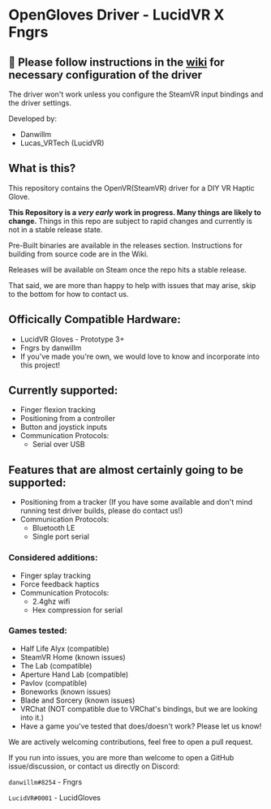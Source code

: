 # OpenGloves Driver - LucidVR X Fngrs
## 🚨 Please follow instructions in the <a href="https://github.com/LucidVR/opengloves-driver/wiki">wiki</a> for necessary configuration of the driver
The driver won't work unless you configure the SteamVR input bindings and the driver settings.

Developed by:
* Danwillm
* Lucas_VRTech (LucidVR)

## What is this?
This repository contains the OpenVR(SteamVR) driver for a DIY VR Haptic Glove.

__This Repository is a *very early* work in progress. Many things are likely to change.__
Things in this repo are subject to rapid changes and currently is not in a stable release state.

Pre-Built binaries are available in the releases section.
Instructions for building from source code are in the Wiki.

Releases will be available on Steam once the repo hits a stable release.

That said, we are more than happy to help with issues that may arise, skip to the bottom for how to contact us.

## Officically Compatible Hardware:
* LucidVR Gloves - Prototype 3+
* Fngrs by danwillm
* If you've made you're own, we would love to know and incorporate into this project!

## Currently supported:
* Finger flexion tracking
* Positioning from a controller
* Button and joystick inputs
* Communication Protocols:
  - Serial over USB

## Features that are almost certainly going to be supported:
* Positioning from a tracker (If you have some available and don't mind running test driver builds, please do contact us!)
* Communication Protocols:
  - Bluetooth LE
  - Single port serial

### Considered additions:
* Finger splay tracking
* Force feedback haptics
* Communication Protocols:
  - 2.4ghz wifi
  - Hex compression for serial

### Games tested:
* Half Life Alyx (compatible)
* SteamVR Home (known issues)
* The Lab (compatible)
* Aperture Hand Lab (compatible)
* Pavlov (compatible)
* Boneworks (known issues)
* Blade and Sorcery (known issues)
* VRChat (NOT compatible due to VRChat's bindings, but we are looking into it.)
* Have a game you've tested that does/doesn't work? Please let us know!

We are actively welcoming contributions, feel free to open a pull request.

If you run into issues, you are more than welcome to open a GitHub issue/discussion, or contact us directly on Discord: 

`danwillm#8254` - Fngrs

`LucidVR#0001` - LucidGloves
